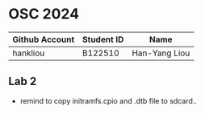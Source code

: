# OSC 2024
|Github Account|Student ID|Name|
|-|-|-|
|hankliou|B122510|Han-Yang Liou|

## Lab 2
- remind to copy initramfs.cpio and .dtb file to sdcard..